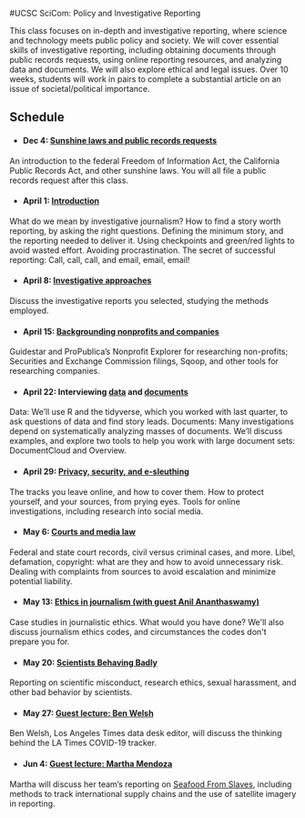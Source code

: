 
#UCSC SciCom: Policy and Investigative Reporting

This class focuses on in-depth and investigative reporting, where science and technology meets public policy and society. We will cover essential skills of investigative reporting, including obtaining documents through public records requests, using online reporting resources, and analyzing data and documents. We will also explore ethical and legal issues. Over 10 weeks, students will work in pairs to complete a substantial article on an issue of societal/political importance.

## Schedule

- #### Dec 4: [Sunshine laws and public records requests](public-records.html)
An introduction to the federal Freedom of Information Act, the California Public Records Act, and other sunshine laws. You will all file a public records request after this class.

- #### April 1: [Introduction](what-is-investigative-journalism.html)
What do we mean by investigative journalism? How to find a story worth reporting, by asking the right questions. Defining the minimum story, and the reporting needed to deliver it. Using checkpoints and green/red lights to avoid wasted effort. Avoiding procrastination. The secret of successful reporting: Call, call, call, and email, email, email!

- #### April 8: [Investigative approaches](investigative-approaches.html)
Discuss the investigative reports you selected, studying the methods employed.

- #### April 15: [Backgrounding nonprofits and companies](nonprofits-companies.html)
Guidestar and ProPublica’s Nonprofit Explorer for researching non-profits; Securities and Exchange Commission filings, Sqoop, and other tools for researching companies.

- #### April 22: Interviewing [data](interview-data.html) and [documents](documents.html)
Data: We’ll use R and the tidyverse, which you worked with last quarter, to ask questions of data and find story leads.
Documents: Many investigations depend on systematically analyzing masses of documents. We’ll discuss examples, and explore two tools to help you work with large document sets: DocumentCloud and Overview.

- #### April 29: [Privacy, security, and e-sleuthing](privacy-security.html)
The tracks you leave online, and how to cover them. How to protect yourself, and your sources, from prying eyes. Tools for online investigations, including research into social media.

- #### May 6: [Courts and media law](courts-media-law.html)
Federal and state court records, civil versus criminal cases, and more.
Libel, defamation, copyright: what are they and how to avoid unnecessary risk. Dealing with complaints from sources to avoid escalation and minimize potential liability.

- #### May 13: [Ethics in journalism (with guest Anil Ananthaswamy)](journalism-ethics.html)
Case studies in journalistic ethics. What would you have done? We'll also discuss journalism ethics codes, and circumstances the codes don't prepare you for.

- #### May 20: [Scientists Behaving Badly](scientific-midsconduct.html)
Reporting on scientific misconduct, research ethics, sexual harassment, and other bad behavior by scientists.

- #### May 27: [Guest lecture: Ben Welsh](ben-welsh.html)
Ben Welsh, Los Angeles Times data desk editor, will discuss the thinking behind the LA Times COVID-19 tracker.

- #### Jun 4: [Guest lecture: Martha Mendoza](martha-mendoza.html)
Martha will discuss her team’s reporting on [Seafood From Slaves](https://www.ap.org/explore/seafood-from-slaves/), including methods to track international supply chains and the use of satellite imagery in reporting.






